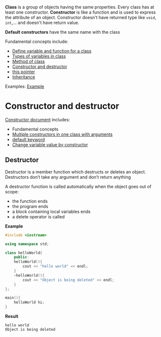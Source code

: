 **Class** is a group of objects having the same properties. Every class has at least one constructor. **Constructor** is like a function and is used to express the attribute of an object. Constructor doesn't have returned type like ``void``, ``int``,... and doesn't have return value.

**Default constructors** have the same name with the class

Fundamental concepts include:
* [Define variable and function for a class](Fundamental%20concepts.md#define-variable-and-function-for-a-class)
* [Types of variables in class](Fundamental%20concepts.md#types-of-variables-in-class)
* [Method of class](Method%20of%20class.md)
* [Constructor and destructor](constructor-and-destructor)
* [this pointer](this%20pointer.md)
* [Inheritance](https://github.com/TranPhucVinh/Cplusplus/blob/master/Introduction/OOP/Inheritance.md)

Examples: [Example](Example)

# Constructor and destructor

[Constructor document](Constructor.md) includes:
* Fundamental concepts
* [Multiple constructors in one class with arguments](Constructor.md#multiple-constructors-in-one-class-with-arguments)
* [default keyword](Constructor.md#change-variable-value-by-constructor)
* [Change variable value by constructor](Constructor.md#change-variable-value-by-constructor)

## Destructor

Destructor is a member function which destructs or deletes an object. Destructors don’t take any argument and don’t return anything

A destructor function is called automatically when the object goes out of scope:
* the function ends
* the program ends
* a block containing local variables ends
* a delete operator is called 

**Example**

```cpp
#include <iostream>

using namespace std;

class helloWorld{
	public:
	helloWorld(){
		cout << "hello world" << endl;
	}
	~helloWorld(){
		cout << "Object is being deleted" << endl;
	}
};

main(){
	helloWorld hi;
}
```
**Result**
```
hello world
Object is being deleted
```

